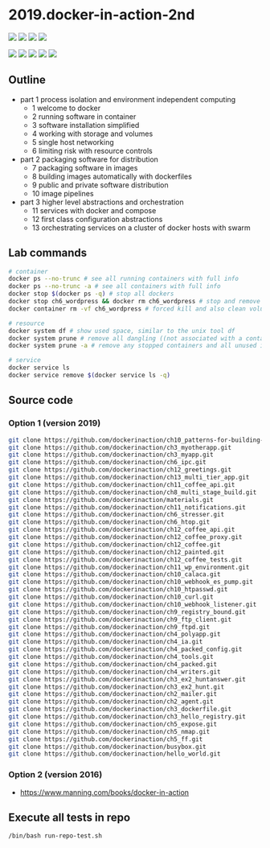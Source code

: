 # 2019.docker-in-action-2nd

![](https://img.shields.io/badge/language-bash-blue)
![](https://img.shields.io/badge/technology-docker-blue)
![](https://img.shields.io/badge/development%20year-2020-orange)
![](https://img.shields.io/badge/contributor-shijian%20su-purple)

![](https://img.shields.io/github/languages/top/shijiansu/2019.docker-in-action-2nd)
![](https://img.shields.io/github/languages/count/shijiansu/2019.docker-in-action-2nd)
![](https://img.shields.io/github/languages/code-size/shijiansu/2019.docker-in-action-2nd)
![](https://img.shields.io/github/repo-size/shijiansu/2019.docker-in-action-2nd)
![](https://img.shields.io/github/last-commit/shijiansu/2019.docker-in-action-2nd?color=red)

## Outline

- part 1 process isolation and environment independent computing
  - 1 welcome to docker
  - 2 running software in container
  - 3 software installation simplified
  - 4 working with storage and volumes
  - 5 single host networking
  - 6 limiting risk with resource controls
- part 2 packaging software for distribution
  - 7 packaging software in images
  - 8 building images automatically with dockerfiles
  - 9 public and private software distribution
  - 10 image pipelines
- part 3 higher level abstractions and orchestration
  - 11 services with docker and compose
  - 12 first class configuration abstractions
  - 13 orchestrating services on a cluster of docker hosts with swarm

## Lab commands

```bash
# container
docker ps --no-trunc # see all running containers with full info
docker ps --no-trunc -a # see all containers with full info
docker stop $(docker ps -q) # stop all dockers
docker stop ch6_wordpress && docker rm ch6_wordpress # stop and remove
docker container rm -vf ch6_wordpress # forced kill and also clean volumes

# resource
docker system df # show used space, similar to the unix tool df
docker system prune # remove all dangling ((not associated with a container)) resources.
docker system prune -a # remove any stopped containers and all unused images

# service
docker service ls
docker service remove $(docker service ls -q)
```

##  Source code

### Option 1 (version 2019)

```bash
git clone https://github.com/dockerinaction/ch10_patterns-for-building-images.git
git clone https://github.com/dockerinaction/ch3_myotherapp.git
git clone https://github.com/dockerinaction/ch3_myapp.git
git clone https://github.com/dockerinaction/ch6_ipc.git
git clone https://github.com/dockerinaction/ch12_greetings.git
git clone https://github.com/dockerinaction/ch13_multi_tier_app.git
git clone https://github.com/dockerinaction/ch11_coffee_api.git
git clone https://github.com/dockerinaction/ch8_multi_stage_build.git
git clone https://github.com/dockerinaction/materials.git
git clone https://github.com/dockerinaction/ch11_notifications.git
git clone https://github.com/dockerinaction/ch6_stresser.git
git clone https://github.com/dockerinaction/ch6_htop.git
git clone https://github.com/dockerinaction/ch12_coffee_api.git
git clone https://github.com/dockerinaction/ch12_coffee_proxy.git
git clone https://github.com/dockerinaction/ch12_coffee.git
git clone https://github.com/dockerinaction/ch12_painted.git
git clone https://github.com/dockerinaction/ch12_coffee_tests.git
git clone https://github.com/dockerinaction/ch11_wp_environment.git
git clone https://github.com/dockerinaction/ch10_calaca.git
git clone https://github.com/dockerinaction/ch10_webhook_es_pump.git
git clone https://github.com/dockerinaction/ch10_htpasswd.git
git clone https://github.com/dockerinaction/ch10_curl.git
git clone https://github.com/dockerinaction/ch10_webhook_listener.git
git clone https://github.com/dockerinaction/ch9_registry_bound.git
git clone https://github.com/dockerinaction/ch9_ftp_client.git
git clone https://github.com/dockerinaction/ch9_ftpd.git
git clone https://github.com/dockerinaction/ch4_polyapp.git
git clone https://github.com/dockerinaction/ch4_ia.git
git clone https://github.com/dockerinaction/ch4_packed_config.git
git clone https://github.com/dockerinaction/ch4_tools.git
git clone https://github.com/dockerinaction/ch4_packed.git
git clone https://github.com/dockerinaction/ch4_writers.git
git clone https://github.com/dockerinaction/ch3_ex2_huntanswer.git
git clone https://github.com/dockerinaction/ch3_ex2_hunt.git
git clone https://github.com/dockerinaction/ch2_mailer.git
git clone https://github.com/dockerinaction/ch2_agent.git
git clone https://github.com/dockerinaction/ch3_dockerfile.git
git clone https://github.com/dockerinaction/ch3_hello_registry.git
git clone https://github.com/dockerinaction/ch5_expose.git
git clone https://github.com/dockerinaction/ch5_nmap.git
git clone https://github.com/dockerinaction/ch5_ff.git
git clone https://github.com/dockerinaction/busybox.git
git clone https://github.com/dockerinaction/hello_world.git
```

### Option 2 (version 2016)

- https://www.manning.com/books/docker-in-action

## Execute all tests in repo

`/bin/bash run-repo-test.sh`
